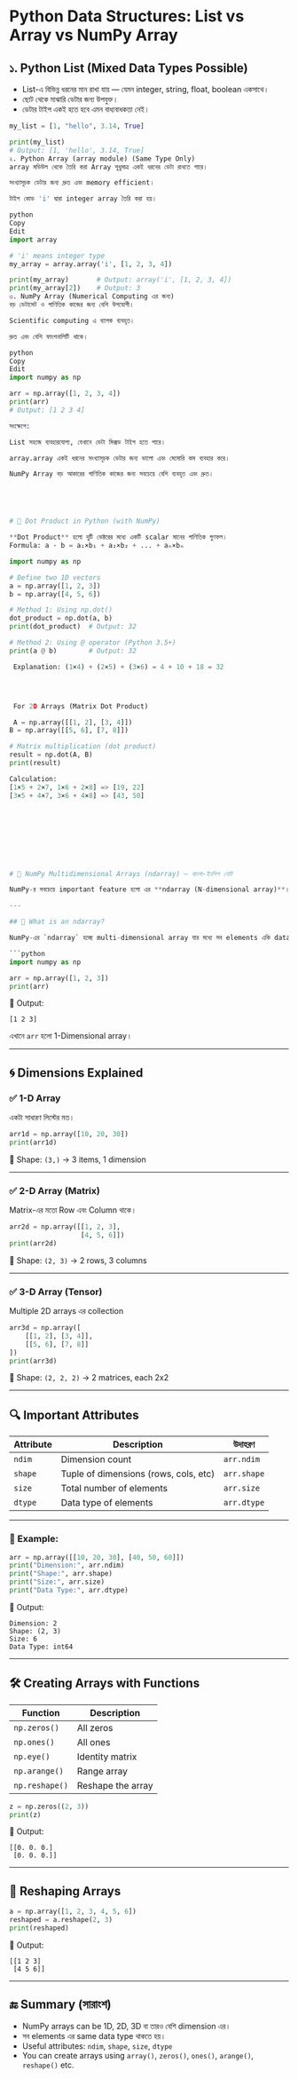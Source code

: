 # Python Data Structures: List vs Array vs NumPy Array

## ১. Python List (Mixed Data Types Possible)
- List-এ বিভিন্ন ধরনের মান রাখা যায় — যেমন integer, string, float, boolean একসাথে।
- ছোট থেকে মাঝারি ডেটার জন্য উপযুক্ত।
- ডেটার টাইপ একই হতে হবে এমন বাধ্যবাধকতা নেই।

```python
my_list = [1, "hello", 3.14, True]

print(my_list)
# Output: [1, 'hello', 3.14, True]
২. Python Array (array module) (Same Type Only)
array মডিউল থেকে তৈরি করা Array শুধুমাত্র একই ধরনের ডেটা রাখতে পারে।

সংখ্যাসূচক ডেটার জন্য দ্রুত এবং memory efficient।

টাইপ কোড 'i' দ্বারা integer array তৈরি করা হয়।

python
Copy
Edit
import array

# 'i' means integer type
my_array = array.array('i', [1, 2, 3, 4])

print(my_array)       # Output: array('i', [1, 2, 3, 4])
print(my_array[2])    # Output: 3
৩. NumPy Array (Numerical Computing এর জন্য)
বড় ডেটাসেট ও গাণিতিক কাজের জন্য বেশি উপযোগী।

Scientific computing এ ব্যাপক ব্যবহৃত।

দ্রুত এবং বেশি ফাংশনালিটি থাকে।

python
Copy
Edit
import numpy as np

arr = np.array([1, 2, 3, 4])
print(arr)
# Output: [1 2 3 4]

সংক্ষেপে:

List সহজে ব্যবহারযোগ্য, যেখানে ডেটা মিক্সড টাইপ হতে পারে।

array.array একই ধরনের সংখ্যাসূচক ডেটার জন্য ভালো এবং মেমোরি কম ব্যবহার করে।

NumPy Array বড় আকারের গাণিতিক কাজের জন্য সবচেয়ে বেশি ব্যবহৃত এবং দ্রুত।





# 🔢 Dot Product in Python (with NumPy)

**Dot Product** হলো দুটি ভেক্টরের মধ্যে একটি scalar মানের গাণিতিক গুণফল।  
Formula: a · b = a₁×b₁ + a₂×b₂ + ... + aₙ×bₙ

import numpy as np

# Define two 1D vectors
a = np.array([1, 2, 3])
b = np.array([4, 5, 6])

# Method 1: Using np.dot()
dot_product = np.dot(a, b)
print(dot_product)  # Output: 32

# Method 2: Using @ operator (Python 3.5+)
print(a @ b)        # Output: 32

 Explanation: (1×4) + (2×5) + (3×6) = 4 + 10 + 18 = 32




 For 2D Arrays (Matrix Dot Product)

 A = np.array([[1, 2], [3, 4]])
B = np.array([[5, 6], [7, 8]])

# Matrix multiplication (dot product)
result = np.dot(A, B)
print(result)

Calculation:
[1×5 + 2×7, 1×6 + 2×8] => [19, 22]
[3×5 + 4×7, 3×6 + 4×8] => [43, 50]









# 📘 NumPy Multidimensional Arrays (ndarray) – বাংলা-ইংলিশ নোট

NumPy-র সবচেয়ে important feature হলো এর **ndarray (N-dimensional array)**। এটা এক ধরণের array object যেটা multiple dimensions handle করতে পারে – 1D, 2D, 3D বা তার চেয়েও বেশি।

---

## 🧠 What is an ndarray?

NumPy-এর `ndarray` হচ্ছে multi-dimensional array যার মধ্যে সব elements একি data type-এর হয়।

```python
import numpy as np

arr = np.array([1, 2, 3])
print(arr)
```

🔹 Output:
```
[1 2 3]
```

এখানে `arr` হলো 1-Dimensional array।

---

## 🌀 Dimensions Explained

### ✅ 1-D Array

একটা সাধারণ লিস্টের মত।

```python
arr1d = np.array([10, 20, 30])
print(arr1d)
```

🔹 Shape: `(3,)` → 3 items, 1 dimension

---

### ✅ 2-D Array (Matrix)

Matrix-এর মতো Row এবং Column থাকে।

```python
arr2d = np.array([[1, 2, 3],
                  [4, 5, 6]])
print(arr2d)
```

🔹 Shape: `(2, 3)` → 2 rows, 3 columns

---

### ✅ 3-D Array (Tensor)

Multiple 2D arrays এর collection

```python
arr3d = np.array([
    [[1, 2], [3, 4]],
    [[5, 6], [7, 8]]
])
print(arr3d)
```

🔹 Shape: `(2, 2, 2)` → 2 matrices, each 2x2

---

## 🔍 Important Attributes

| Attribute        | Description                           | উদাহরণ |
|------------------|---------------------------------------|--------|
| `ndim`           | Dimension count                       | `arr.ndim` |
| `shape`          | Tuple of dimensions (rows, cols, etc) | `arr.shape` |
| `size`           | Total number of elements               | `arr.size` |
| `dtype`          | Data type of elements                 | `arr.dtype` |

---

### 🧪 Example:

```python
arr = np.array([[10, 20, 30], [40, 50, 60]])
print("Dimension:", arr.ndim)
print("Shape:", arr.shape)
print("Size:", arr.size)
print("Data Type:", arr.dtype)
```

🔹 Output:
```
Dimension: 2
Shape: (2, 3)
Size: 6
Data Type: int64
```

---

## 🛠 Creating Arrays with Functions

| Function        | Description                         |
|------------------|-------------------------------------|
| `np.zeros()`     | All zeros                          |
| `np.ones()`      | All ones                           |
| `np.eye()`       | Identity matrix                    |
| `np.arange()`    | Range array                        |
| `np.reshape()`   | Reshape the array                  |

```python
z = np.zeros((2, 3))
print(z)
```

🔹 Output:
```
[[0. 0. 0.]
 [0. 0. 0.]]
```

---

## 🔄 Reshaping Arrays

```python
a = np.array([1, 2, 3, 4, 5, 6])
reshaped = a.reshape(2, 3)
print(reshaped)
```

🔹 Output:
```
[[1 2 3]
 [4 5 6]]
```

---

## 🔚 Summary (সারাংশ)

- NumPy arrays can be 1D, 2D, 3D বা তারও বেশি dimension এর।
- সব elements এর same data type থাকতে হয়।
- Useful attributes: `ndim`, `shape`, `size`, `dtype`
- You can create arrays using `array()`, `zeros()`, `ones()`, `arange()`, `reshape()` etc.
